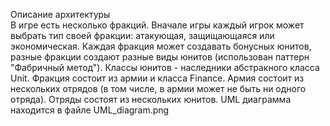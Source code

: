 Описание архитектуры\
В игре есть несколько фракций. Вначале игры 
каждый игрок может выбрать тип своей фракции: 
атакующая, защищающаяся или экономическая. 
Каждая фракция может создавать бонусных юнитов, 
разные фракции создают разные виды юнитов 
(использован паттерн "Фабричный метод"). 
Классы юнитов - наследники абстракного класса 
Unit. Фракция состоит из армии и класса Finance. 
Армия состоит из нескольких отрядов 
(в том числе, в армии может не быть ни одного 
отряда). Отряды состоят из нескольких юнитов. 
UML диаграмма находится в файле UML_diagram.png